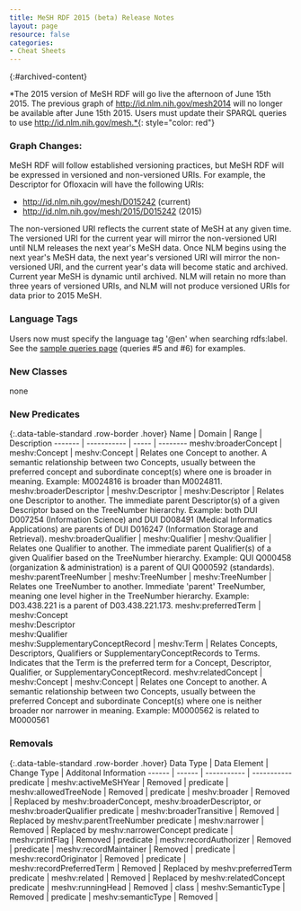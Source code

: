 ```yaml
---
title: MeSH RDF 2015 (beta) Release Notes
layout: page
resource: false
categories:
- Cheat Sheets
---
```



{:#archived-content}

*The 2015 version of MeSH RDF will go live the afternoon of June 15th 2015. The previous graph of http://id.nlm.nih.gov/mesh2014 will no longer be available after June 15th 2015. Users must update their SPARQL queries to use http://id.nlm.nih.gov/mesh.*{: style="color: red"}

### Graph Changes:

MeSH RDF will follow established versioning practices, but MeSH RDF will be expressed in versioned and non-versioned URIs. For example, the Descriptor for Ofloxacin will have the following URIs:

* http://id.nlm.nih.gov/mesh/D015242 (current)
* http://id.nlm.nih.gov/mesh/2015/D015242 (2015)

The non-versioned URI reflects the current state of MeSH at any given time. The versioned URI for the current year will mirror the non-versioned URI until NLM releases the next year's MeSH data. Once NLM begins using the next year's MeSH data, the next year's versioned URI will mirror the non-versioned URI, and the current year's data will become static and archived. Current year MeSH is dynamic until archived. NLM will retain no more than three years of versioned URIs, and NLM will not produce versioned URIs for data prior to 2015 MeSH.

### Language Tags
Users now must specify the language tag '@en' when searching rdfs:label.  See the [sample queries page](sample-queries.html) (queries #5 and #6) for examples.

### New Classes

none

### New Predicates

{:.data-table-standard .row-border .hover}
Name | Domain | Range | Description
------- | ----------- | ----- | --------
meshv:broaderConcept | meshv:Concept | meshv:Concept | Relates one Concept to another. A semantic relationship between two Concepts, usually between the preferred concept and subordinate concept(s) where one is broader in meaning. Example: M0024816 is broader than M0024811.
meshv:broaderDescriptor | meshv:Descriptor | meshv:Descriptor | Relates one Descriptor to another. The immediate parent Descriptor(s) of a given Descriptor based on the TreeNumber hierarchy. Example: both DUI D007254 (Information Science) and DUI D008491 (Medical Informatics Applications) are parents of DUI D016247 (Information Storage and Retrieval).
meshv:broaderQualifier | meshv:Qualifier | meshv:Qualifier | Relates one Qualifier to another. The immediate parent Qualifier(s) of a given Qualifier based on the TreeNumber hierarchy. Example: QUI Q000458 (organization & administration) is a parent of QUI Q000592 (standards).
meshv:parentTreeNumber | meshv:TreeNumber | meshv:TreeNumber | Relates one TreeNumber to another. Immediate 'parent' TreeNumber, meaning one level higher in the TreeNumber hierarchy. Example: D03.438.221 is a parent of D03.438.221.173.
meshv:preferredTerm | meshv:Concept<br/>meshv:Descriptor<br/>meshv:Qualifier<br/>meshv:SupplementaryConceptRecord | meshv:Term | Relates Concepts, Descriptors, Qualifiers or SupplementaryConceptRecords to Terms. Indicates that the Term is the preferred term for a Concept, Descriptor, Qualifier, or SupplementaryConceptRecord.
meshv:relatedConcept | meshv:Concept | meshv:Concept | Relates one Concept to another. A semantic relationship between two Concepts, usually between the preferred Concept and subordinate Concept(s) where one is neither broader nor narrower in meaning. Example: M0000562 is related to M0000561

### Removals

{:.data-table-standard .row-border .hover}
Data Type | Data Element | Change Type | Additonal Information
------ | ------ | ----------- | -----------
predicate | meshv:activeMeSHYear | Removed | 
predicate | meshv:allowedTreeNode | Removed |
predicate | meshv:broader | Removed | Replaced by meshv:broaderConcept, meshv:broaderDescriptor, or meshv:broaderQualifier
predicate | meshv:broaderTransitive | Removed | Replaced by meshv:parentTreeNumber 
predicate | meshv:narrower | Removed | Replaced by meshv:narrowerConcept
predicate | meshv:printFlag | Removed | 
predicate | meshv:recordAuthorizer | Removed |
predicate | meshv:recordMaintainer | Removed |
predicate | meshv:recordOriginator | Removed |
predicate | meshv:recordPreferredTerm | Removed | Replaced by meshv:preferredTerm
predicate | meshv:related | Removed | Replaced by meshv:relatedConcept
predicate | meshv:runningHead | Removed |
class | meshv:SemanticType | Removed |
predicate | meshv:semanticType | Removed |






